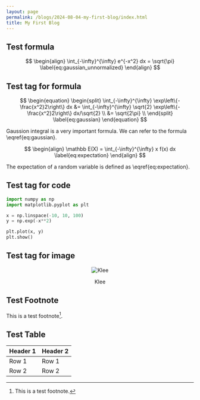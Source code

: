 ```yaml
---
layout: page
permalink: /blogs/2024-08-04-my-first-blog/index.html
title: My First Blog
---
```


## Test formula

$$
\begin{align}
\int_{-\infty}^{\infty} e^{-x^2} dx = \sqrt{\pi}
\label{eq:gaussian_unnormalized}
\end{align}
$$

## Test tag for formula

$$
\begin{equation}
\begin{split}
\int_{-\infty}^{\infty} \exp\left\{-\frac{x^2}2\right\} dx &= \int_{-\infty}^{\infty} \sqrt{2} \exp\left\{-\frac{x^2}2\right\} dx/\sqrt{2} \\
&= \sqrt{2\pi} \\
\end{split}
\label{eq:gaussian}
\end{equation}
$$

Gaussion integral is a very important formula. We can refer to the formula \eqref{eq:gaussian}.

$$
\begin{align}
\mathbb E(X) = \int_{-\infty}^{\infty} x f(x) dx
\label{eq:expectation}
\end{align}
$$

The expectation of a random variable is defined as \eqref{eq:expectation}.

## Test tag for code

```python
import numpy as np
import matplotlib.pyplot as plt

x = np.linspace(-10, 10, 100)
y = np.exp(-x**2)

plt.plot(x, y)
plt.show()
```

## Test tag for image

<!-- ![Klee](https://chia202.github.io/images/klee1.png) -->
<div style="text-align: center;"> <img src="https://chia202.github.io/images/klee1.png" alt="Klee"> <p>Klee</p> </div>

## Test Footnote

This is a test footnote[^1].

[^1]: This is a test footnote.

## Test Table

| Header 1 | Header 2 |
|----------|----------|
| Row 1    | Row 1    |
| Row 2    | Row 2    |
